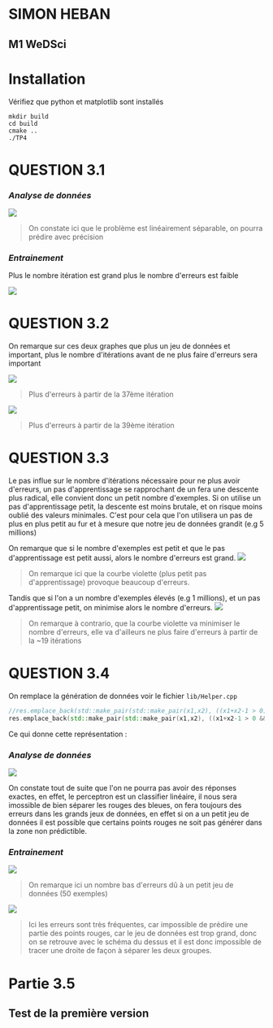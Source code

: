 # SIMON HEBAN
## M1 WeDSci


# Installation

Vérifiez que python et matplotlib sont installés

    mkdir build
    cd build
    cmake ..
    ./TP4


# QUESTION 3.1

### *Analyse de données*
![](answers/plot_points_3_1.png)
> On constate ici que le problème est linéairement séparable, on pourra prédire avec précision 

### *Entrainement*

Plus le nombre itération est grand plus le nombre d'erreurs est faible

![](answers/errorbyitr.png)

# QUESTION 3.2

On remarque sur ces deux graphes que plus un jeu de données et important, plus le nombre d'itérations avant de ne plus faire d'erreurs sera important

![](answers/errorbyexemple_10.png)
> Plus d'erreurs à partir de la 37ème itération

![](answers/errorbyexemple_10000.png)
> Plus d'erreurs à partir de la 39ème itération

# QUESTION 3.3

Le pas influe sur le nombre d'itérations nécessaire pour ne plus avoir d'erreurs, un pas d'apprentissage se rapprochant de un fera une descente plus radical, elle convient donc un petit nombre d'exemples.
Si on utilise un pas d'apprentissage petit, la descente est moins brutale, et on risque moins oublié des valeurs minimales.
C'est pour cela que l'on utilisera un pas de plus en plus petit au fur et à mesure que notre jeu de données grandit (e.g 5 millions)

On remarque que si le nombre d'exemples est petit et que le pas d'apprentissage est petit aussi, alors le nombre d'erreurs est grand.
![](answers/errorbylearning_step_100.png)
> On remarque ici que la courbe violette (plus petit pas d'apprentissage) provoque beaucoup d'erreurs.


Tandis que si l'on a un nombre d'exemples élevés (e.g 1 millions), et un pas d'apprentissage petit, on minimise alors le nombre d'erreurs.
![](answers/errorbylearning_step_100000.png)
> On remarque à contrario, que la courbe violette va minimiser le nombre d'erreurs, elle va d'ailleurs ne plus faire d'erreurs à partir de la ~19 itérations


# QUESTION 3.4

On remplace la génération de données voir le fichier `lib/Helper.cpp`

```cpp
//res.emplace_back(std::make_pair(std::make_pair(x1,x2), ((x1+x2-1 > 0) ? 1 : -1)));
res.emplace_back(std::make_pair(std::make_pair(x1,x2), ((x1+x2-1 > 0 && x2 > 0.5) ? 1 : -1)));
```

Ce qui donne cette représentation :

### *Analyse de données*
![](answers/plot_points_3_4.png)

On constate tout de suite que l'on ne pourra pas avoir des réponses exactes, en effet, le perceptron est un classifier linéaire, il nous sera imossible de bien séparer les rouges des bleues, on fera toujours des erreurs dans les grands jeux de données, en effet si on a un petit jeu de données il est possible que certains points rouges ne soit pas générer dans la zone non prédictible.

### *Entrainement*

![](answers/partie_4_errorbyitr.png)
> On remarque ici un nombre bas d'erreurs dû à un petit jeu de données (50 exemples)

![](answers/partie_4_errorbyexemple_10000.png)
> Ici les erreurs sont très fréquentes, car impossible de prédire une partie des points rouges, car le jeu de données est trop grand, donc on se retrouve avec le schéma du dessus et il est donc impossible de tracer une droite de façon à séparer les deux groupes.


# Partie 3.5

## Test de la première version

